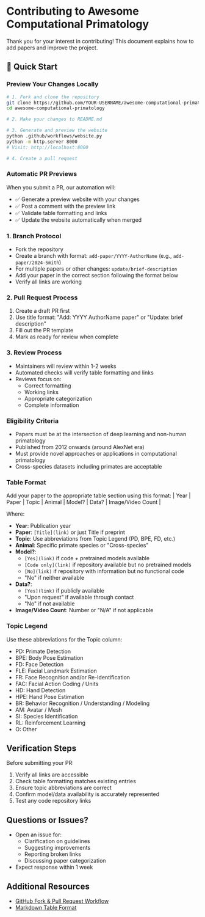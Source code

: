 # Contributing to Awesome Computational Primatology

Thank you for your interest in contributing! This document explains how to add papers and improve the project.

## 🚀 Quick Start

### Preview Your Changes Locally
```bash
# 1. Fork and clone the repository
git clone https://github.com/YOUR-USERNAME/awesome-computational-primatology.git
cd awesome-computational-primatology

# 2. Make your changes to README.md

# 3. Generate and preview the website
python .github/workflows/website.py
python -m http.server 8000
# Visit: http://localhost:8000

# 4. Create a pull request
```

### Automatic PR Previews
When you submit a PR, our automation will:
- ✅ Generate a preview website with your changes
- ✅ Post a comment with the preview link
- ✅ Validate table formatting and links
- ✅ Update the website automatically when merged

### 1. Branch Protocol
- Fork the repository
- Create a branch with format: `add-paper/YYYY-AuthorName` (e.g., `add-paper/2024-Smith`)
- For multiple papers or other changes: `update/brief-description`
- Add your paper in the correct section following the format below
- Verify all links are working

### 2. Pull Request Process
1. Create a draft PR first
2. Use title format: "Add: YYYY AuthorName paper" or "Update: brief description"
3. Fill out the PR template
4. Mark as ready for review when complete

### 3. Review Process
- Maintainers will review within 1-2 weeks
- Automated checks will verify table formatting and links
- Reviews focus on:
  - Correct formatting
  - Working links
  - Appropriate categorization
  - Complete information

### Eligibility Criteria
- Papers must be at the intersection of deep learning and non-human primatology
- Published from 2012 onwards (around AlexNet era)
- Must provide novel approaches or applications in computational primatology
- Cross-species datasets including primates are acceptable

### Table Format
Add your paper to the appropriate table section using this format:
| Year | Paper | Topic | Animal | Model? | Data? | Image/Video Count |

Where:
- **Year**: Publication year
- **Paper**: `[Title](link)` or just Title if preprint
- **Topic**: Use abbreviations from Topic Legend (PD, BPE, FD, etc.)
- **Animal**: Specific primate species or "Cross-species"
- **Model?**: 
  - `[Yes](link)` if code + pretrained models available
  - `[Code only](link)` if repository available but no pretrained models
  - `[No](link)` if repository with information but no functional code
  - "No" if neither available
- **Data?**: 
  - `[Yes](link)` if publicly available
  - "Upon request" if available through contact
  - "No" if not available
- **Image/Video Count**: Number or "N/A" if not applicable

### Topic Legend
Use these abbreviations for the Topic column:
- PD: Primate Detection
- BPE: Body Pose Estimation
- FD: Face Detection
- FLE: Facial Landmark Estimation
- FR: Face Recognition and/or Re-Identification
- FAC: Facial Action Coding / Units
- HD: Hand Detection
- HPE: Hand Pose Estimation
- BR: Behavior Recognition / Understanding / Modeling
- AM: Avatar / Mesh
- SI: Species Identification
- RL: Reinforcement Learning
- O: Other

## Verification Steps
Before submitting your PR:
1. Verify all links are accessible
2. Check table formatting matches existing entries
3. Ensure topic abbreviations are correct
4. Confirm model/data availability is accurately represented
5. Test any code repository links

## Questions or Issues?
- Open an issue for:
  - Clarification on guidelines
  - Suggesting improvements
  - Reporting broken links
  - Discussing paper categorization
- Expect response within 1 week

## Additional Resources
- [GitHub Fork & Pull Request Workflow](https://github.com/susam/gitpr)
- [Markdown Table Format](https://www.markdownguide.org/extended-syntax/#tables)